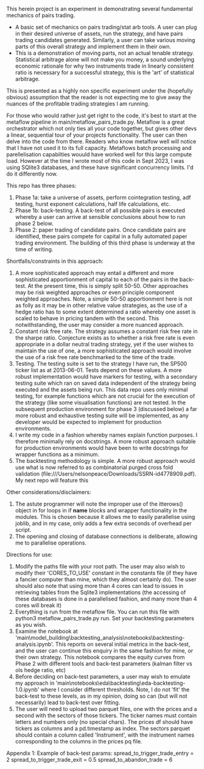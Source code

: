 This herein project is an experiment in demonstrating several fundamental mechanics of pairs trading.

- A basic set of mechanics on pairs trading/stat arb tools. A user can plug in their desired universe of assets, run the strategy, and have pairs trading candidates generated. Similarly, a user can take various moving parts of this overall strategy and implement them in their own.
- This is a demonstration of moving parts, not an actual tenable strategy. Statistical arbitrage alone will not make you money, a sound underlying economic rationale for why two instruments trade in linearly consistent ratio is necessary for a successful strategy, this is the 'art' of statistical arbitrage.

This is presented as a highly non specific experiment under the (hopefully obvious) assumption that the reader is not expecting me to give away the nuances of the profitable trading strategies I am running.

For those who would rather just get right to the code, it's best to start at the metaflow pipeline in main/metaflow_pairs_trade.py. Metaflow is a great orchestrator which not only ties all your code together, but gives other devs a linear, sequential tour of your projects functionality. The user can then delve into the code from there. Readers who know metalfow well will notice that I have not used it to its full capacity. Metaflows batch processing and parellelisation capabilties wouuld have worked well for this large compute load. However at the time I wrote most of this code in Sept 2023, I was using SQlite3 databases, and these have significant concurrency limits. I'd do it differently now.

This repo has three phases:
1. Phase 1a: take a universe of assets, perform cointegration testing, adf testing, hurst exponent calculations, half life calculations, etc.
2. Phase 1b: back-testing. A back-test of all possible pairs is executed whereby a user can arrive at sensible conclusions about how to run phase 2 below.
3. Phase 2: paper trading of candidate pairs. Once candidate pairs are identified, these pairs compete for capital in a fully automated paper trading environment. The building of this third phase is underway at the time of writing.


Shortfalls/constraints in this approach:
1. A more sophisticated approach may entail a different and more sophisticated apportionment of capital to each of the pairs in the back-test. At the present time, this is simply split 50-50. Other approaches may be risk weighted approaches or even principle component weighted approaches. Note, a simple 50-50 apportionment here is not as folly as it may be in other relative value strategies, as the use of a hedge ratio has to some extent determined a ratio whereby one asset is scaled to behave in pricing tandem with the second. This notwithstanding, the user may consider a more nuanced approach.
2. Constant risk free rate. The strategy assumes a constant risk free rate in the sharpe ratio. Conjecture exists as to whether a risk free rate is even appropriate in a dollar neutral trading strategy, yet if the user wishes to maintain the use of one, a more sophisticated approach would involve the use of a risk free rate benchmarked to the time of the trade.
3. Testing. The testing suite is set to the strategy I have run, the SP500 ticker list as at 2013-06-01. Tests depend on these values. A more robust implementation would have markers for testing, with a secondary testing suite which ran on saved data independent of the strategy being executed and the assets being run. This data repo uses only minimal testing, for example functions which are not crucial for the execution of the strategy (like some visualisation functions) are not tested. In the subsequent production environment for phase 3 (discussed below) a far more robust and exhaustive testing suite will be implemented, as any developer would be expected to implement for production environments.
4. I write my code in a fashion whereby names explain function purposes. I therefore minimally rely on docstrings. A more robust approach suitable for production environments would have been to write docstrings for wrapper functions as a minimum.
5. The backtesting methodology is simple. A more robust approach would use what is now referred to as combinatorial purged cross fold validation (file:///Users/nelsonpeace/Downloads/SSRN-id4778909.pdf). My next repo will feature this

Other considerations/disclaimers:
1. The astute programmer will note the improper use of the itterows() object in for loops in if __name__ blocks and wrapper functionality in the modules. This is chosen because it allows me to easily parallelise using joblib, and in my case, only adds a few extra seconds of overhead per script.
2. The opening and closing of database connections is deliberate, allowing me to parallelise operations.


Directions for use:
1. Modify the paths file with your root path. The user may also wish to modify their 'CORES_TO_USE' constant in the constants file (if they have a fancier computer than mine, which they almost certainly do). The user should also note that using more than 4 cores can lead to issues in retrieving tables from the Sqlite3 implementations (the accessing of these databases is done in a parallelised fashion, and many more than 4 cores will break it)
3. Everything is run from the metaflow file. You can run this file with python3 metaflow_pairs_trade.py run. Set your backtesting parameters as you wish.
4. Examine the notebook at 'main\model_building\backtesting_analysis\notebooks\backtesting-analysis.ipynb'. This reports on several initial metrics in the back-test, and the user can continue this enquiry in the same fashion for mine, or their own strategy. This notebook compares the equity curves from Phase 2 with different tools and back-test parameters (kalman filter vs ols hedge ratio, etc)
5. Before deciding on back-test parameters, a user may wish to emulate my approach in 'main\notebooks\eda\backtesting\eda-backtesting-1.0.ipynb' where I consider different thresholds. Note, I do not 'fit' the back-test to these levels, as in my opinion, doing so can (but will not necessarily) lead to back-test over fitting.
6. The user will need to upload two parquet files, one with the prices and a second with the sectors of those tickers. The ticker names must contain letters and numbers only (no special chars). The prices df should have tickers as columns and a pd.timestamp as index. The sectors parquet should contain a column called 'Instrument', with the instrument names corresponding to the columns in the prices pq file.


Appendix 1: Example of back-test params:
    spread_to_trigger_trade_entry = 2
    spread_to_trigger_trade_exit = 0.5
    spread_to_abandon_trade = 6
